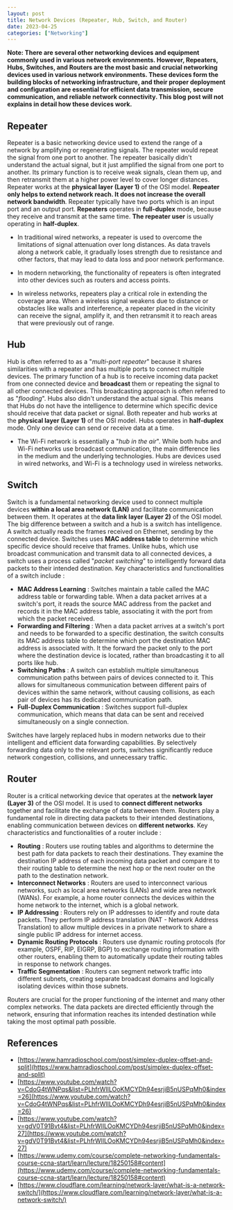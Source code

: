 ```yaml
---
layout: post
title: Network Devices (Repeater, Hub, Switch, and Router)
date: 2023-04-25
categories: ["Networking"]
---
```


**Note: There are several other networking devices and equipment commonly used in various network environments. However, Repeaters, Hubs, Switches, and Routers are the most basic and crucial networking devices used in various network environments. These devices form the building blocks of networking infrastructure, and their proper deployment and configuration are essential for efficient data transmission, secure communication, and reliable network connectivity. This blog post will not explains in detail how these devices work.**

## Repeater

Repeater is a basic networking device used to extend the range of a network by amplifying or regenerating signals. The repeater would repeat the signal from one port to another. The repeater basically didn't understand the actual signal, but it just amplified the signal from one port to another. Its primary function is to receive weak signals, clean them up, and then retransmit them at a higher power level to cover longer distances. Repeater works at the **physical layer (Layer 1)** of the OSI model. **Repeater only helps to extend network reach. It does not increase the overall network bandwidth**. Repeater typically have two ports which is an input port and an output port. **Repeaters** operates in **full-duplex** mode, because they receive and transmit at the same time. **The repeater user** is usually operating in **half-duplex**.

- In traditional wired networks, a repeater is used to overcome the limitations of signal attenuation over long distances. As data travels along a network cable, it gradually loses strength due to resistance and other factors, that may lead to data loss and poor network performance.

- In modern networking, the functionality of repeaters is often integrated into other devices such as routers and access points.

- In wireless networks, repeaters play a critical role in extending the coverage area. When a wireless signal weakens due to distance or obstacles like walls and interference, a repeater placed in the vicinity can receive the signal, amplify it, and then retransmit it to reach areas that were previously out of range.

## Hub

Hub is often referred to as a "*multi-port repeater*" because it shares similarities with a repeater and has multiple ports to connect multiple devices. The primary function of a hub is to receive incoming data packet from one connected device and **broadcast** them or repeating the signal to all other connected devices. This broadcasting approach is often referred to as "*flooding*". Hubs also didn't understand the actual signal. This means that Hubs do not have the intelligence to determine which specific device should receive that data packet or signal. Both repeater and hub works at the **physical layer (Layer 1)** of the OSI model. Hubs operates in **half-duplex** mode. Only one device can send or receive data at a time.

- The Wi-Fi network is essentially a "*hub in the air*". While both hubs and Wi-Fi networks use broadcast communication, the main difference lies in the medium and the underlying technologies. Hubs are devices used in wired networks, and Wi-Fi is a technology used in wireless networks.

## Switch

Switch is a fundamental networking device used to connect multiple devices **within a local area network (LAN)** and facilitate communication between them. It operates at the **data link layer (Layer 2)** of the OSI model. The big difference between a switch and a hub is a switch has intelligence. A switch actually reads the frames received on Ethernet, sending by the connected device. Switches uses **MAC address table** to determine which specific device should receive that frames. Unlike hubs, which use broadcast communication and transmit data to all connected devices, a switch uses a process called "*packet switching*" to intelligently forward data packets to their intended destination. Key characteristics and functionalities of a switch include :

- **MAC Address Learning** : Switches maintain a table called the MAC address table or forwarding table. When a data packet arrives at a switch's port, it reads the source MAC address from the packet and records it in the MAC address table, associating it with the port from which the packet received.
- **Forwarding and Filtering** : When a data packet arrives at a switch's port and needs to be forwarded to a specific destination, the switch consults its MAC address table to determine which port the destination MAC address is associated with. It the forward the packet only to the port where the destination device is located, rather than broadcasting it to all ports like hub.
- **Switching Paths** : A switch can establish multiple simultaneous communication paths between pairs of devices connected to it. This allows for simultaneous communication between different pairs of devices within the same network, without causing collisions, as each pair of devices has its dedicated communication path.
- **Full-Duplex Communication** : Switches support full-duplex communication, which means that data can be sent and received simultaneously on a single connection.

Switches have largely replaced hubs in modern networks due to their intelligent and efficient data forwarding capabilities. By selectively forwarding data only to the relevant ports, switches significantly reduce network congestion, collisions, and unnecessary traffic.

## Router

Router is a critical networking device that operates at the **network layer (Layer 3)** of the OSI model. It is used to **connect different networks** together and facilitate the exchange of data between them. Routers play a fundamental role in directing data packets to their intended destinations, enabling communication between devices on **different networks**. Key characteristics and functionalities of a router include :

- **Routing** : Routers use routing tables and algorithms to determine the best path for data packets to reach their destinations. They examine the destination IP address of each incoming data packet and compare it to their routing table to determine the next hop or the next router on the path to the destination network.
- **Interconnect Networks** : Routers are used to interconnect various networks, such as local area networks (LANs) and wide area network (WANs). For example, a home router connects the devices within the home network to the internet, which is a global network.
- **IP Addressing** : Routers rely on IP addresses to identify and route data packets. They perform IP address translation (NAT - Network Address Translation) to allow multiple devices in a private network to share a single public IP address for internet access.
- **Dynamic Routing Protocols** : Routers use dynamic routing protocols (for example, OSPF, RIP, EIGRP, BGP) to exchange routing information with other routers, enabling them to automatically update their routing tables in response to network changes.
- **Traffic Segmentation** : Routers can segment network traffic into different subnets, creating separate broadcast domains and logically isolating devices within those subnets.

Routers are crucial for the proper functioning of the internet and many other complex networks. The data packets are directed efficiently through the network, ensuring that information reaches its intended destination while taking the most optimal path possible.

## References

- [https://www.hamradioschool.com/post/simplex-duplex-offset-and-split](https://www.hamradioschool.com/post/simplex-duplex-offset-and-split)
- [https://www.youtube.com/watch?v=CdoG4tWNPqs&list=PLhfrWIlLOoKMCYDh94esrjiB5nUSPqMh0&index=26](https://www.youtube.com/watch?v=CdoG4tWNPqs&list=PLhfrWIlLOoKMCYDh94esrjiB5nUSPqMh0&index=26)
- [https://www.youtube.com/watch?v=gdV0T91Bvt4&list=PLhfrWIlLOoKMCYDh94esrjiB5nUSPqMh0&index=27](https://www.youtube.com/watch?v=gdV0T91Bvt4&list=PLhfrWIlLOoKMCYDh94esrjiB5nUSPqMh0&index=27)
- [https://www.udemy.com/course/complete-networking-fundamentals-course-ccna-start/learn/lecture/18250158#content](https://www.udemy.com/course/complete-networking-fundamentals-course-ccna-start/learn/lecture/18250158#content)
- [https://www.cloudflare.com/learning/network-layer/what-is-a-network-switch/](https://www.cloudflare.com/learning/network-layer/what-is-a-network-switch/)
